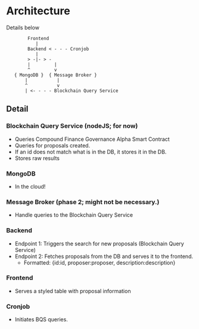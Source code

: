 # Architecture
Details below

```
        Frontend
           |
        Backend < - - - Cronjob
           |
        > -|- > -
        |         |
        ^         v   
   { MongoDB }  { Message Broker }
       |           | 
       ^           v
       | <- - - - Blockchain Query Service  

```
## Detail
### Blockchain Query Service (nodeJS; for now)
- Queries Compound Finance Governance Alpha Smart Contract
- Queries for proposals created.
- If an id does not match what is in the DB, it stores it in the DB.
- Stores raw results 
### MongoDB
- In the cloud!
### Message Broker (phase 2; might not be necessary.)
- Handle queries to the Blockchain Query Service
### Backend
- Endpoint 1: Triggers the search for new proposals (Blockchain Query Service)
- Endpoint 2: Fetches proposals from the DB and serves it to the frontend.  
    - Formatted: {id:id, proposer:proposer, description:description} 
### Frontend
- Serves a styled table with proposal information
### Cronjob
- Initiates BQS queries.
